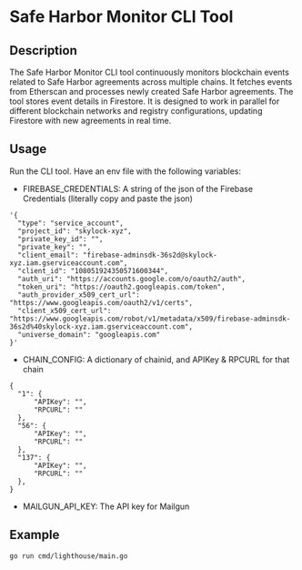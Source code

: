 # Safe Harbor Monitor CLI Tool

## Description

The Safe Harbor Monitor CLI tool continuously monitors blockchain events related to Safe Harbor agreements across multiple chains. It fetches events from Etherscan and processes newly created Safe Harbor agreements. The tool stores event details in Firestore. It is designed to work in parallel for different blockchain networks and registry configurations, updating Firestore with new agreements in real time.

## Usage

Run the CLI tool. Have an env file with the following variables:

- FIREBASE_CREDENTIALS: A string of the json of the Firebase Credentials (literally copy and paste the json)

```
'{
  "type": "service_account",
  "project_id": "skylock-xyz",
  "private_key_id": "",
  "private_key": "",
  "client_email": "firebase-adminsdk-36s2d@skylock-xyz.iam.gserviceaccount.com",
  "client_id": "108051924350571600344",
  "auth_uri": "https://accounts.google.com/o/oauth2/auth",
  "token_uri": "https://oauth2.googleapis.com/token",
  "auth_provider_x509_cert_url": "https://www.googleapis.com/oauth2/v1/certs",
  "client_x509_cert_url": "https://www.googleapis.com/robot/v1/metadata/x509/firebase-adminsdk-36s2d%40skylock-xyz.iam.gserviceaccount.com",
  "universe_domain": "googleapis.com"
}'
```

- CHAIN_CONFIG: A dictionary of chainid, and APIKey & RPCURL for that chain

```
{
  "1": {
      "APIKey": "",
      "RPCURL": ""
  },
  "56": {
      "APIKey": "",
      "RPCURL": ""
  },
  "137": {
      "APIKey": "",
      "RPCURL": ""
  },
}
```

- MAILGUN_API_KEY: The API key for Mailgun

## Example

```bash
go run cmd/lighthouse/main.go
```
